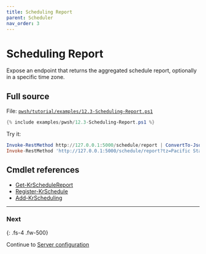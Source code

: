 ```yaml
---
title: Scheduling Report
parent: Scheduler
nav_order: 3
---
```


# Scheduling Report

Expose an endpoint that returns the aggregated schedule report, optionally in a specific time zone.

## Full source

File: [`pwsh/tutorial/examples/12.3-Scheduling-Report.ps1`][12.3-Scheduling-Report.ps1]

```powershell
{% include examples/pwsh/12.3-Scheduling-Report.ps1 %}
```

Try it:

```powershell
Invoke-RestMethod http://127.0.0.1:5000/schedule/report | ConvertTo-Json -Depth 4
Invoke-RestMethod 'http://127.0.0.1:5000/schedule/report?tz=Pacific Standard Time' | ConvertTo-Json -Depth 4
```

[12.3-Scheduling-Report.ps1]: /pwsh/tutorial/examples/12.3-Scheduling-Report.ps1

## Cmdlet references

- [Get-KrScheduleReport][Get-KrScheduleReport]
- [Register-KrSchedule][Register-KrSchedule]
- [Add-KrScheduling][Add-KrScheduling]

---

### Next

{: .fs-4 .fw-500}

Continue to [Server configuration][Next]

[Get-KrScheduleReport]: /pwsh/cmdlets/Get-KrScheduleReport
[Register-KrSchedule]: /pwsh/cmdlets/Register-KrSchedule
[Add-KrScheduling]: /pwsh/cmdlets/Add-KrScheduling
[Next]: ../13.server-configuration/
